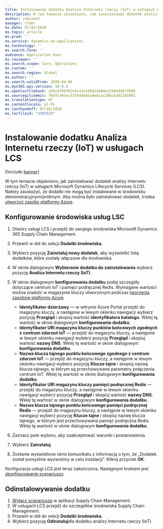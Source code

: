 ```yaml
---
title: Instalowanie dodatku Analiza Internetu rzeczy (IoT) w usługach LCS
description: W tym temacie objaśniono, jak zainstalować dodatek analizy Internetu rzeczy (IoT) w usługach Microsoft Dynamics Lifecycle Services (LCS).
author: robinarh
manager: tfehr
ms.date: 07/07/2020
ms.topic: article
ms.prod: ''
ms.service: dynamics-ax-applications
ms.technology: ''
ms.search.form: ''
audience: Application User
ms.reviewer: ''
ms.search.scope: Core, Operations
ms.custom: ''
ms.search.region: Global
ms.author: ''
ms.search.validFrom: 2020-04-04
ms.dyn365.ops.version: 10.0.5
ms.openlocfilehash: d2bcbf69362e4ca3a156d1d404e15489ddb3f0d0
ms.sourcegitcommit: f64fce03ec52f844b05a9e8cac286cb201385002
ms.translationtype: HT
ms.contentlocale: pl-PL
ms.lasthandoff: 07/16/2020
ms.locfileid: "3597223"
---
```

# <a name="install-the-iot-intelligence-add-in-in-lcs"></a>Instalowanie dodatku Analiza Internetu rzeczy (IoT) w usługach LCS

[!include [banner](../../includes/banner.md)]

W tym temacie objaśniono, jak zainstalować dodatek analizy Internetu rzeczy (IoT) w usługach Microsoft Dynamics Lifecycle Services (LCS). Należy zauważyć, że dodatki nie mogą być instalowane w środowisku demonstracyjnym/próbnym. Aby można było zainstalować dodatek, trzeba [utworzyć zasoby platformy Azure](iot-azure-setup.md).

## <a name="set-up-the-lcs-environment"></a>Konfigurowanie środowiska usług LSC

1. Otwórz usługi LCS i przejdź do swojego środowiska Microsoft Dynamics 365 Supply Chain Management.
2. Przewiń w dół do sekcji **Dodatki środowiska**.
3. Wybierz pozycję **Zainstaluj nowy dodatek**, aby wyświetlić listę dodatków, które zostały włączone dla środowiska.
4. W oknie dialogowym **Wybieranie dodatku do zainstalowania** wybierz pozycję **Analiza Internetu rzeczy (IoT)**.
5. W oknie dialogowym **konfigurowania dodatku** podaj szczegóły dotyczące centrum IoT i pamięci podręcznej Redis. Wymagane wartości można znaleźć w magazynie kluczy utworzonym podczas [tworzenia zasobów platformy Azure](iot-azure-setup.md).

    + **Identyfikator dzierżawy** — w witrynie Azure Portal przejdź do magazynu kluczy, a następnie w lewym okienku nawigacji wybierz pozycję **Przegląd** i skopiuj wartość **identyfikatora katalogu**. Wklej tę wartość w oknie dialogowym **konfigurowania dodatku**.
    + **Identyfikator URI magazynu kluczy punktów końcowych zgodnych z centrum zdarzeń IoT** — przejdź do magazynu kluczy, a następnie w lewym okienku nawigacji wybierz pozycję **Przegląd** i skopiuj wartość **nazwy DNS**. Wklej tę wartość w oknie dialogowym **konfigurowania dodatku**.
    + **Nazwa klucza tajnego punktu końcowego zgodnego z centrum zdarzeń IoT** — przejdź do magazynu kluczy, a następnie w lewym okienku nawigacji wybierz pozycję **Klucze tajne** i skopiuj nazwę klucza tajnego, w którym są przechowywane parametry połączenia centrum IoT. Wklej tę wartość w oknie dialogowym **konfigurowania dodatku**.
    + **Identyfikator URI magazynu kluczy pamięci podręcznej Redis** — przejdź do magazynu kluczy, a następnie w lewym okienku nawigacji wybierz pozycję **Przegląd** i skopiuj wartość **nazwy DNS**. Wklej tę wartość w oknie dialogowym **konfigurowania dodatku**.
    + **Nazwa klucza tajnego punktu końcowego pamięci podręcznej Redis** — przejdź do magazynu kluczy, a następnie w lewym okienku nawigacji wybierz pozycję **Klucze tajne** i skopiuj nazwę klucza tajnego, w którym jest przechowywana pamięć podręczna Redis. Wklej tę wartość w oknie dialogowym **konfigurowania dodatku**.

6. Zaznacz pole wyboru, aby zaakceptować warunki i postanowienia.
7. Wybierz **Zainstaluj**.
8. Zostanie wyświetlone okno komunikatu z informacją o tym, że „Dodatek został pomyślnie wyzwolony w celu instalacji”. Kliknij przycisk **OK**.

Konfiguracja usługi LCS jest teraz zakończona. Następnym krokiem jest [skonfigurowanie scenariuszy](iot-scenario-setup.md).

## <a name="uninstall-the-add-in"></a><a id="uninstall-addin"></a>Odinstalowywanie dodatku

1. [Wyłącz scenariusze](iot-scenario-setup.md#how-to-disable-a-scenario) w aplikacji Supply Chain Management.
2. W usługach LCS przejdź do szczegółów środowiska Supply Chain Management.
3. Przewiń w dół do sekcji **Dodatki środowiska**.
4. Wybierz pozycję **Odinstaluj**dla dodatku analizy Internetu rzeczy (IoT).
